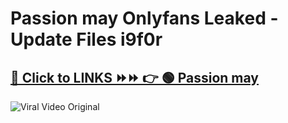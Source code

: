 
 # Passion may Onlyfans Leaked - Update Files i9f0r

## <h2><a href="https://clipsfans.com/Passion_may&ref=git">🔗 Click to LINKS ⏩⏩ 👉 🟢 Passion may </a></h2>

<a href="https://clipsfans.com/Passion_may&ref=git" rel="nofollow" data-target="animated-image.originalLink"><img src="https://i.ibb.co.com/xMMVF88/686577567.gif" alt="Viral Video Original" style="max-width: 100%; display: inline-block;" data-target="animated-image.originalImage"></a>

